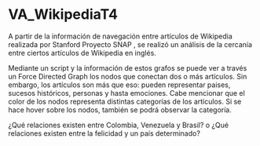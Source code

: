# VA_WikipediaT4

A partir de la información de navegación entre artículos de Wikipedia realizada por Stanford Proyecto SNAP , se realizó un análisis de la cercanía entre ciertos artículos de Wikipedia en inglés.  

Mediante un script y la información de estos grafos se puede ver a través un Force Directed Graph los nodos que conectan dos o más artículos. Sin embargo, los artículos son más que eso: pueden representar paises, sucesos históricos, personas y hasta emociones. Cabe mencionar que el color de los nodos representa distintas categorías de los artículos. Si se hace hover sobre los nodos, también se podrá observar la categoría.  

¿Qué relaciones existen entre Colombia, Venezuela y Brasil? o ¿Qué relaciones existen entre la felicidad y un país determinado?  